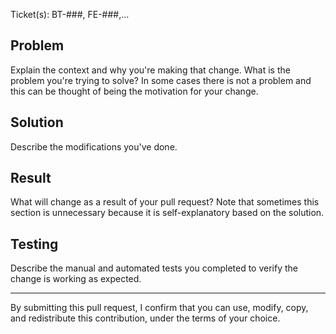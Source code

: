 Ticket(s): BT-###, FE-###,...

## Problem

Explain the context and why you're making that change. What is the problem you're trying to solve? In some cases there is not a problem and this can be thought of being the motivation for your change.

## Solution

Describe the modifications you've done.

## Result

What will change as a result of your pull request? Note that sometimes this section is unnecessary because it is self-explanatory based on the solution.

## Testing

Describe the manual and automated tests you completed to verify the change is working as expected.


----
By submitting this pull request, I confirm that you can use, modify, copy, and redistribute this contribution, under the terms of your choice.

